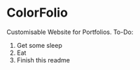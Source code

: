 # ColorFolio
Customisable Website for Portfolios.
To-Do:
1. Get some sleep
2. Eat
3. Finish this readme
